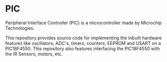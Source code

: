 # PIC

Peripheral Interface Controller (PIC) is a microcontroller made by Microchip Technologies. 

This repository provides source code for implementing the inbuilt hardware features like oscillators, ADC's, timers, counters, EEPROM and USART on a PIC18F4550. This repository also features interfacing the PIC18F4550 with the IR Sensors, motors, etc. 

